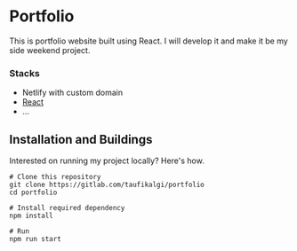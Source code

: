 # Portfolio

This is portfolio website built using React. I will develop it and make it be my side weekend project.

### Stacks

- Netlify with custom domain
- [React](https://github.com/facebook/react)
- ...

## Installation and Buildings

Interested on running my project locally?
Here's how.

```
# Clone this repository
git clone https://gitlab.com/taufikalgi/portfolio
cd portfolio

# Install required dependency
npm install

# Run
npm run start
```
